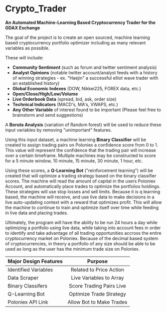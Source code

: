 # Crypto_Trader
**An Automated Machine-Learning Based Cryptocurrency Trader for the GDAX Exchange**

The goal of the project is to create an open sourced, machine learning based cryptocurrency portfolio optimizer including as many relevant variables as possible. 

These will include:

- **Community Sentiment** (such as forum and twitter sentiment analysis)
- **Analyst Opinions** (notable twitter account/analyst feeds with a history of winning strategies - ex. "Haejin" a successful elliot wave trader with an established history)
- **Global Economic Indexes** (DOW, Nikkei225, FOREX data, etc.)
- **Open/Close/High/Low/Volume**
- **Live Orderbook Data** (spread, bid, ask, order size) 
- **Technical Indicators** (MACD's, MA's, VWAPS, etc.)
- **Any Other Variable** of interest found to be important (Please feel free to brainstorm and send suggestions)


A **Boruta Analysis** (variation of Random forest) will be used to reduce these input variables by removing "unimportant" features. 

Using this input dataset, a machine learning **Binary Classifier** will be created to assign trading pairs on Poloniex a confidence score from 0 to 1. This value will represent the confidence that the trading pair will increase over a certain timeframe. Multiple machines may be constructed to score for a 5 minute window, 10 minute, 15 minute, 30 minute, 1 hour, etc. 

Using these scores, a **Q-Learning Bot** ("reinforcement learning") will be created that will optimize a trading strategy based on the binary classifier scores. The machine will read the amount of capital in the users Poloniex Account, and automatically place trades to optimize the portfolios holdings. These strategies will use stop losses and sell limits. Because it is q learning based, the machine will receive, and use live data to make decisions in a live auto-updating context with a reward that optimizes profit. This will allow the machine to continue to train and optimize itself over time while feeding in live data and placing trades.


Ultimately, the program will have the ability to be run 24 hours a day while optimizing a portfolio using live data, while taking into account fees in order to identify and take advantage of all trading opportunities accross the entire cryptocurrency market on Poloniex. Because of the decimal based system of cryptocurrencies, in theory a portfolio of any size should be able to be used as long as the user has the minimum trade size on Poloniex.



| Major Design Features |         Purpose          |
| --------------------- |:------------------------:|
| Identified Variables  | Related to Price Action  |
| Data Scraper          | Live Variables to Array  |
| Binary Classifers     | Score Trading Pairs Live |
| Q-Learning Bot        | Optimize Trade Strategy  |
| Poloniex API Link     | Allow Bot to Make Trades |

